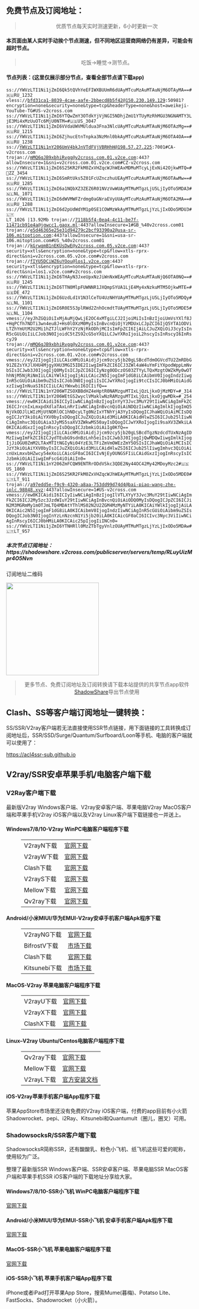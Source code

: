
<h2>免费节点及订阅地址：</h2>
<blockquote>
<p style="text-align: center;">优质节点每天实时测速更新，6小时更新一次</p>
</blockquote>
<h4>本页面由某人实时手动挨个节点测速，但不同地区运营商网络仍有差异，可能会有超时节点。</h4>
<blockquote>
<p style="text-align: center;">吃饭->睡觉->测节点。</p>
</blockquote>
<h4>节点列表：(这里仅展示部分节点，查看全部节点请下载app)</h4>

<code>ss://YWVzLTI1Ni1jZmI6Qk5tQVhYeEFIWXBUUmR6dUAyMTcuMzAuMTAuNjM6OTAyMA==#🇷🇺RU_1232
vless://bfd31ca1-8039-4cae-aafe-2bbecd8b5f42@150.230.149.129:50981?encryption=none&security=none&type=tcp&headerType=none&host=aweikeji-YouTube-TG#US-v2cross.com
ss://YWVzLTI1Ni1jZmI6YTQwZmY3OTdkYjVjNGI5NDhjZmU1YTUyMzRhMGU3NGNAMTY3LjE3Mi4xMzUuOTc6MjU0NTM=#🇺🇸US_3047
ss://YWVzLTI1Ni1jZmI6VVdaUWVMUldua3Fna3NlcUAyMTcuMzAuMTAuNjM6OTAzMg==#🇷🇺RU_1215
ss://YWVzLTI1Ni1jZmI6ZjhucEtnTnpka3NzMnl0bkAyMTcuMzAuMTAuNjM6OTA4OA==#🇷🇺RU_1238
ss://YWVzLTI1Ni1nY206UmV4bkJnVTdFVjVBRHhH@198.57.27.225:7001#CA-v2cross.com
trojan://mMQ6qJB9xbhiRvgg@v2cross.com.01.v2ce.com:443?allowInsecure=1&sni=v2cross.com.01.v2ce.com#CZ-v2cross.com
ss://YWVzLTI1Ni1jZmI6S25KR2FkM0ZxVHZqcWJhWEAxMDMuMTcyLjExNi42OjkwMTQ=#🏁ZZ_3454
ss://YWVzLTI1Ni1jZmI6SmRtUks5Z01FcUZnczhuUEAyMTcuMzAuMTAuNjM6OTAwMw==#🇷🇺RU_1285
ss://YWVzLTI1Ni1jZmI6a1NQbXZ3ZEZ6R01NVzVwWUAyMTMuMTgzLjU5LjIyOTo5MDA3#🇳🇱NL_1071
ss://YWVzLTI1Ni1jZmI6dWVMWFZrdmg0aGNraEVyUUAyMTcuMzAuMTAuNjM6OTA2MA==#🇷🇺RU_1288
ss://YWVzLTI1Ni1jZmI6d2pUdWdYM1p0SE1COWMzWkAyMTMuMTgzLjYzLjIxODo5MDU3#🇱🇹 LT_1026 |13.92Mb
trojan://7118b5f4-0ea4-4c11-be7f-11471cb91e4a@jgwcc1.gaox.ml:443?allowInsecure=1#GB_%40v2cross.com01
trojan://e5d46365e25e31d94279c2bcf93390a2@usa-sr-106.mitoption.com:443?allowInsecure=1&sni=usa-sr-106.mitoption.com#US_%40v2cross.com01
trojan://kGrwqmB1nEKUsDwE@v2cross.com.05.v2ce.com:443?security=xtls&encryption=none&type=tcp&flow=xtls-rprx-direct&sni=v2cross.com.05.v2ce.com#v2cross.com
trojan://fIYU5DCiWZ6uYOou@los1.v2ce.com:443?security=xtls&encryption=none&type=tcp&flow=xtls-rprx-direct&sni=los1.v2ce.com#v2cross.com
ss://YWVzLTI1Ni1jZmI6THAyN3JxeUpxNzJiWnNxWEAyMTcuMzAuMTAuNjQ6OTA0NQ==#🇷🇺RU_1245
ss://YWVzLTI1Ni1jZmI6TTN0MlpFUWNNR1JXQmpSYUA1LjE4My4xNzkuMTM5OjkwMTE=#🇩🇪DE_472
ss://YWVzLTI1Ni1jZmI6UzdLd1V1N3lCeTU4UzNHYUAyMTMuMTgzLjU5LjIyOTo5MDQy#🇳🇱NL_1101
ss://YWVzLTI1Ni1jZmI6R0E5S3plRWd2ZnhOcmdtTUAyMTMuMTgzLjU5LjIyOTo5MDE5#🇳🇱NL_1104
vmess://eyJhZGQiOiIxMjAuMjQwLjE2OC4xMTgiLCJ2IjoiMiIsInBzIjoiUmVsYXlf8J+HqPCfh7NDTi3wn4eu8J+Hs0lOXzM0MyIsInBvcnQiOjYzMDUxLCJpZCI6IjQ5YTA1ODViLTZhYmUtM2U2Mi1hZTJlLWFhY2YzNjRkODhjMCIsImFpZCI6IjAiLCJuZXQiOiJ3cyIsInR5cGUiOiIiLCJob3N0IjoidC5tZS92cG5oYXQiLCJwYXRoIjoiL2hscyIsInRscyI6InRscyJ9
trojan://mMQ6qJB9xbhiRvgg@v2cross.com.01.v2ce.com:443?security=xtls&encryption=none&type=tcp&flow=xtls-rprx-direct&sni=v2cross.com.01.v2ce.com#v2cross.com
vmess://eyJ2IjogIjIiLCAicHMiOiAidjJjcm9zcy5jb20gLSBcdTdmOGVcdTU2ZmRDbG91ZEZsYXJlXHU4MjgyXHU3MGI5IDE2IiwgImFkZCI6ICJ3ZWl4aW4uYmFiYXpodWppLmNvbSIsICJwb3J0IjogIjQ0MyIsICJpZCI6ICIyNzg0ODczOS03ZTYyLTQxMzgtOWZkMy0wOThhNjM5NjRiNmIiLCAiYWlkIjogIjAiLCAic2N5IjogImF1dG8iLCAibmV0IjogIndzIiwgInR5cGUiOiAibm9uZSIsICJob3N0IjogIiIsICJwYXRoIjogIi9tcCIsICJ0bHMiOiAidGxzIiwgInNuaSI6ICIiLCAiYWxwbiI6ICIifQ==
ss://YWVzLTI1Ni1nY206WTZSOXBBdHZ4eHptR0NAMzguMTIxLjQzLjkxOjMzMDY=#_314
ss://YWVzLTI1Ni1nY206WEtGS2wyclVMaklwNzRAMzguMTIxLjQzLjkxOjgwMDk=#_254
vmess://ew0KICAidiI6ICIyIiwNCiAgInBzIjogInYyY3Jvc3MuY29tIiwNCiAgImFkZCI6ICJrcnIxLmxpdXdlaTAxLnRrIiwNCiAgInBvcnQiOiAiNDQzIiwNCiAgImlkIjogImQ5NjVkODJlLWIzMjUtNDRlOC1hNDcyLTg0NzIxYTNhYjA3YyIsDQogICJhaWQiOiAiMCIsDQogICJzY3kiOiAiYXV0byIsDQogICJuZXQiOiAid3MiLA0KICAidHlwZSI6ICJub25lIiwNCiAgImhvc3QiOiAia3JyMS5saXV3ZWkwMS50ayIsDQogICJwYXRoIjogIi9saXV3ZWkiLA0KICAidGxzIjogInRscyIsDQogICJzbmkiOiAiIg0KfQ==
vmess://eyJ2IjogIjIiLCAicHMiOiAidjJjcm9zcy5jb20gLSBcdTgzNzdcdTUxNzAgIDMzIiwgImFkZCI6ICJydTEubG9sdnBzLnh5eiIsICJwb3J0IjogIjQwMDQwIiwgImlkIjogIjJiOGU0ZmM2LTAxMTItNGIyNi04YzE3LTFiZmVmOWEzZmY5OSIsICJhaWQiOiAiMCIsICJzY3kiOiAiYXV0byIsICJuZXQiOiAid3MiLCAidHlwZSI6ICJub25lIiwgImhvc3QiOiAicnUxLmxvbHZwcy54eXoiLCAicGF0aCI6ICIvNjEyOUNGSFIiLCAidGxzIjogInRscyIsICJzbmkiOiAiIiwgImFscG4iOiAiIn0=
ss://YWVzLTI1Ni1nY206ZmFCQW9ENTRrODdVSkc3QDE2Ny44OC42My42MDoyMzc2#🇺🇸US_1860
ss://YWVzLTI1Ni1jZmI6S25KR2FkM0ZxVHZqcWJhWEAyMTMuMTgzLjYzLjIxODo5MDE0#🇱🇹LT_911
trojan://a97edd5e-f9c9-4320-a8aa-753dd99d74d4@bai-piao-wang-zhe-iplc.98848.xyz:443?allowInsecure=1#US-v2cross.com
vmess://ew0KICAidiI6ICIyIiwNCiAgInBzIjogIlVTLXYyY3Jvc3MuY29tIiwNCiAgImFkZCI6ICJ2My5zc3JzdWIuY29tIiwNCiAgInBvcnQiOiAiODQ0MyIsDQogICJpZCI6ICJiN2M3MGRmMy1mOTJmLTQ4MDAtYThlMS02N2U2ZGM4MzMyNTYiLA0KICAiYWlkIjogIjAiLA0KICAic2N5IjogImF1dG8iLA0KICAibmV0IjogIndzIiwNCiAgInR5cGUiOiAibm9uZSIsDQogICJob3N0IjogInYzLnNzcnN1Yi5jb20iLA0KICAicGF0aCI6ICIvc3Nyc3ViIiwNCiAgInRscyI6ICJ0bHMiLA0KICAic25pIjogIiINCn0=
ss://YWVzLTI1Ni1jZmI6YTNHRll0MzZTbTgyVnlzOUAyMTMuMTgzLjYzLjIxODo5MDAw#🇱🇹LT_957</code>
<h5>本次节点订阅地址：https://shadowshare.v2cross.com/publicserver/servers/temp/RLuyUizMpr4O5Nvn</h5>
<p>订阅地址二维码</p>
<img src='http://shadowshare.v2cross.com/qrcode.png' width=250 height=250>
<blockquote style='text-align: center;'>更多节点、免费订阅地址及订阅转换请下载本站提供的共享节点app软件<a href='https://shadowshare.v2cross.com'>ShadowShare</a>导出节点使用</blockquote>
<div class="nv-content-wrap entry-content">
<h2>Clash、SS等客户端订阅地址一键转换：</h2>
<p>SS/SSR/V2ray客户端若无法直接使用SSR节点链接，用下面链接的工具转换成订阅地址后，SSR/SSD/Surge/Quantum/Surfboard/Loon等手机、电脑的客户端就可以使用了：</p>
<p><a href="https://acl4ssr-sub.github.io" target="_blank" rel="noreferrer noopener nofollow">https://acl4ssr-sub.github.io</a></p>
<h2>V2ray/SSR安卓苹果手机/电脑客户端下载</h2>
<h3>V2Ray客户端下载</h3>
<p>最新版V2ray Windows客户端、V2ray安卓客户端、苹果电脑V2ray MacOS客户端和苹果手机V2ray iOS客户端以及V2ray Linux客户端下载链接也一并送上。</p>
<h4>Windows7/8/10-<strong>V2ray WinPC电脑客户端</strong>程序下载</h4>
<figure class="wp-block-table alignwide is-style-stripes"><table><tbody><tr><td>V2rayN下载</td><td><a href="https://github.com/2dust/v2rayN/releases" target="_blank" rel="noreferrer noopener">官网下载</a></td></tr><tr><td>V2rayW下载</td><td><a href="https://github.com/Cenmrev/V2RayW/releases" target="_blank" rel="noreferrer noopener">官网下载</a></td></tr><tr><td>Clash下载</td><td><a href="https://github.com/Fndroid/clash_for_windows_pkg/releases" target="_blank" rel="noreferrer noopener">官网下载</a></td></tr><tr><td>V2rayS下载</td><td><a href="https://github.com/Shinlor/V2RayS/releases" target="_blank" rel="noreferrer noopener">官网下载</a></td></tr><tr><td>Mellow下载</td><td><a href="https://github.com/mellow-io/mellow/releases" target="_blank" rel="noreferrer noopener">官网下载</a></td></tr><tr><td>Qv2ray下载</td><td><a href="https://github.com/Qv2ray/Qv2ray" target="_blank" rel="noreferrer noopener">官网下载</a></td></tr></tbody></table></figure>
<h4><strong>Android/小米MIUI/华为EMUI-V2ray安卓手机客户端</strong>Apk程序下载</h4>
<figure class="wp-block-table alignwide is-style-stripes"><table><tbody><tr><td>V2rayNG下载</td><td><a href="https://github.com/2dust/v2rayNG/releases" target="_blank" rel="noreferrer noopener">官网下载</a></td></tr><tr><td>BifrostV下载</td><td><a rel="noreferrer noopener" href="https://www.appsapk.com/downloading/latest/com.github.dawndiy.bifrostv-0.6.8.apk" target="_blank">市场下载</a></td></tr><tr><td>Clash下载</td><td><a href="https://github.com/Kr328/ClashForAndroid/releases" target="_blank" rel="noreferrer noopener">官网下载</a></td></tr><tr><td>Kitsunebi下载</td><td><a rel="noreferrer noopener" href="https://apkpure.com/kitsunebi/fun.kitsunebi.kitsunebi4android" target="_blank">市场下载</a></td></tr></tbody></table></figure>
<h4><strong>MacOS-V2ray <strong>苹果电脑</strong>客户端</strong>程序下载</h4>
<figure class="wp-block-table alignwide is-style-stripes"><table><tbody><tr><td>V2rayU下载</td><td><a href="https://github.com/yanue/V2rayU/releases" target="_blank" rel="noreferrer noopener">官网下载</a></td></tr><tr><td>V2rayX下载</td><td><a href="https://github.com/Cenmrev/V2RayX/releases" target="_blank" rel="noreferrer noopener">官网下载</a></td></tr><tr><td>ClashX下载</td><td><a href="https://github.com/yichengchen/clashX/releases" target="_blank" rel="noreferrer noopener">官网下载</a></td></tr></tbody></table></figure>
<h4><strong>Linux</strong>–<strong>V2ray Ubuntu/Centos电脑客户端</strong>程序下载</h4>
<figure class="wp-block-table alignwide is-style-stripes"><table><tbody><tr><td>Qv2ray下载</td><td><a href="https://github.com/Qv2ray/Qv2ray" target="_blank" rel="noreferrer noopener">官网下载</a></td></tr><tr><td>Mellow下载</td><td><a href="https://github.com/mellow-io/mellow/releases" target="_blank" rel="noreferrer noopener">官网下载</a></td></tr><tr><td>V2rayL下载</td><td><a rel="noreferrer noopener" href="https://github.com/jiangxufeng/v2rayL" target="_blank">官方安装文档</a></td></tr></tbody></table></figure>
<h4>iOS-<strong>V2ray苹果<strong>手机客户端</strong>App程序</strong>下载</h4>
<p>苹果AppStore市场里还没有免费的V2ray iOS客户端，付费的app目前有小火箭Shadowrocket、pepi、i2Ray、Kitsunebi和Quantumult（圈儿，圈叉）可用。</p>
<h3>ShadowsocksR/SSR客户端下载</h3>
<p>ShadowsocksR简称SSR，还有酸酸乳、粉色小飞机、纸飞机这些可爱的昵称，使用较为广泛。</p>
<p>整理了最新版SSR Windows客户端、SSR安卓客户端、苹果电脑SSR MacOS客户端和苹果手机SSR iOS客户端的下载地址分享给大家。</p>
<h4><strong>Windows7/8/10-<strong>SSR小飞机 WinPC电脑客户端</strong>程序下载</strong></h4>
<p><a rel="noreferrer noopener" href="https://github.com/shadowsocksrr/shadowsocksr-csharp/releases" target="_blank">官网下载</a></p>
<h4><strong><strong>Android/小米MIUI/华为EMUI-SSR小飞机 安卓手机客户端</strong>Apk程序下载</strong></h4>
<p><a rel="noreferrer noopener" href="https://github.com/shadowsocksrr/shadowsocksr-android/releases" target="_blank">官网下载</a></p>
<h4><strong><strong>MacOS-SSR小飞机 苹果电脑客户端</strong>程序下载</strong></h4>
<p><a href="https://github.com/qinyuhang/ShadowsocksX-NG-R/releases" target="_blank" rel="noreferrer noopener">官网下载</a></p>
<h4><strong>iOS-<strong>SSR小飞机 苹果手机客户端App程序</strong></strong>下载</h4>
<p>iPhone或者iPad打开苹果App Store，搜索Mume(暮梅)、Potatso Lite、FastSocks、Shadowrocket（小火箭）。</p>
